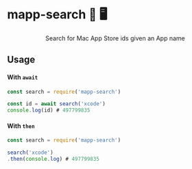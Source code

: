 # mapp-search 🔎 🖥

<p align="center">
  Search for Mac App Store ids given an App name
</p>

## Usage 

#### With `await`
```javascript
const search = require('mapp-search')

const id = await search('xcode')
console.log(id) # 497799835
```

#### With `then`
```javascript
const search = require('mapp-search')

search('xcode')
.then(console.log) # 497799835
```